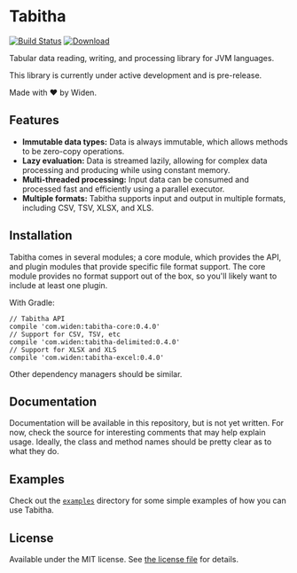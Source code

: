 # Tabitha

[![Build Status](https://badge.buildkite.com/bd90a813b49a2777b80079355157fbaadf74ea44aa5c7ddd86.svg)](https://buildkite.com/widen/tabitha)
[![Download](https://api.bintray.com/packages/widen/oss/tabitha-core/images/download.svg)](https://bintray.com/widen/oss/tabitha-core/_latestVersion)

Tabular data reading, writing, and processing library for JVM languages.

This library is currently under active development and is pre-release.

Made with :heart: by Widen.

## Features

- **Immutable data types:** Data is always immutable, which allows methods to be zero-copy operations.
- **Lazy evaluation:** Data is streamed lazily, allowing for complex data processing and producing while using constant memory.
- **Multi-threaded processing:** Input data can be consumed and processed fast and efficiently using a parallel executor.
- **Multiple formats:** Tabitha supports input and output in multiple formats, including CSV, TSV, XLSX, and XLS.

## Installation

Tabitha comes in several modules; a core module, which provides the API, and plugin modules that provide specific file format support. The core module provides no format support out of the box, so you'll likely want to include at least one plugin.

With Gradle:

```
// Tabitha API
compile 'com.widen:tabitha-core:0.4.0'
// Support for CSV, TSV, etc
compile 'com.widen:tabitha-delimited:0.4.0'
// Support for XLSX and XLS
compile 'com.widen:tabitha-excel:0.4.0'
```

Other dependency managers should be similar.

## Documentation

Documentation will be available in this repository, but is not yet written. For now, check the source for interesting comments that may help explain usage. Ideally, the class and method names should be pretty clear as to what they do.

## Examples

Check out the [`examples`](examples) directory for some simple examples of how you can use Tabitha.

## License

Available under the MIT license. See [the license file](LICENSE.md) for details.
